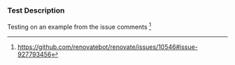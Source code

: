 ### Test Description

Testing on an example from the issue comments [^1]

[^1]: https://github.com/renovatebot/renovate/issues/10546#issue-927793456
